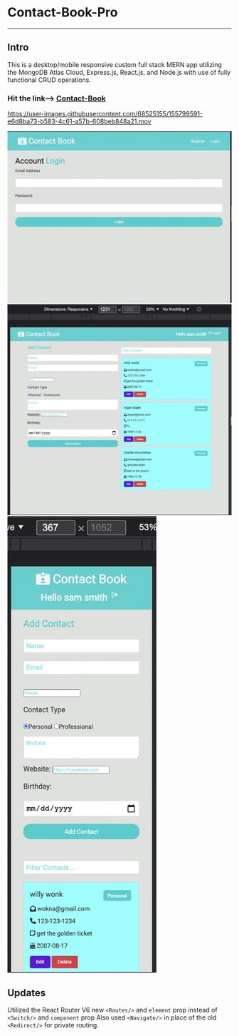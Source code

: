 # Contact-Book-Pro
----

## Intro
This is a desktop/mobile responsive custom full stack MERN app utilizing the MongoDB Atlas Cloud, Express.js, React.js, and Node.js with use of fully functional CRUD operations. 

### Hit the link--> [Contact-Book](https://contact-book-pro.herokuapp.com/login)



https://user-images.githubusercontent.com/68525155/155799591-e6d8ba73-b583-4c61-a57b-608beb848a21.mov



![Login](/client/src/images/login.png)
![Add Contact](/client/src/images/add-contact.png)
![Mobile](/client/src/images/mobile.png)
## Updates 
Utilized the React Router V6 new `<Routes/>` and `element` prop instead of `<Switch/>` and `component` prop
Also used `<Navigate/>` in place of the old `<Redirect/>` for private routing.
